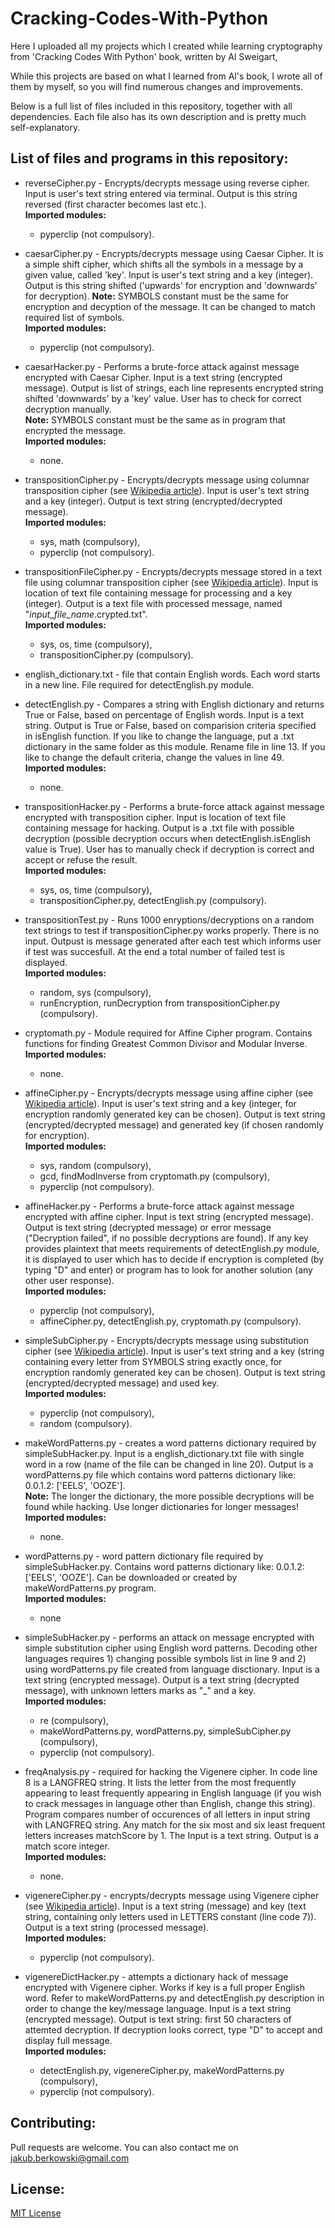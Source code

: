 # Cracking-Codes-With-Python

Here I uploaded all my projects which I created while learning cryptography
from 'Cracking Codes With Python' book, written by Al Sweigart,

While this projects are based on what I learned from Al's book, I wrote all of
them by myself, so you will find numerous changes and improvements.

Below is a full list of files included in this repository, together with
all dependencies. Each file also has its own description and is pretty
much self-explanatory.

## List of files and programs in this repository:
- reverseCipher.py - Encrypts/decrypts message using reverse cipher. Input is user's text string entered via terminal. Output is this string reversed (first character becomes last etc.).\
**Imported modules:**
    - pyperclip (not compulsory).
    
 - caesarCipher.py - Encrypts/decrypts message using Caesar Cipher. It is a simple shift cipher, which shifts all the symbols in a message by a given value, called 'key'. Input is user's text string and a key (integer). Output is this string shifted ('upwards' for encryption and 'downwards' for decryption).
 **Note:** SYMBOLS constant must be the same for encryption and decyption of the message. It can be changed to match required list of symbols.\
 **Imported modules:**
    - pyperclip (not compulsory).
    
- caesarHacker.py - Performs a brute-force attack against message encrypted with Caesar Cipher. Input is a text string (encrypted message). Output is list of strings, each line represents encrypted string shifted 'downwards' by a 'key' value. User has to check for correct decryption manually.\
**Note:** SYMBOLS constant must be the same as in program that encrypted the message.\
**Imported modules:**
    - none.

- transpositionCipher.py - Encrypts/decrypts message using columnar transposition cipher (see [Wikipedia article](https://en.wikipedia.org/wiki/Transposition_cipher#Columnar_transposition)). Input is user's text string and a key (integer). Output is text string (encrypted/decrypted message).\
**Imported modules:**
    - sys, math (compulsory),
    - pyperclip (not compulsory).
    
- transpositionFileCipher.py - Encrypts/decrypts message stored in a text file using columnar transposition cipher (see [Wikipedia article](https://en.wikipedia.org/wiki/Transposition_cipher#Columnar_transposition)). Input is location of text file containing message for processing and a key (integer). Output is a text file with processed message, named "*input_file_name*.crypted.txt".\
**Imported modules:**
    - sys, os, time (compulsory),
    - transpositionCipher.py (compulsory).
    
- english_dictionary.txt - file that contain English words. Each word starts in a new line. File required for detectEnglish.py module.

- detectEnglish.py - Compares a string with English dictionary and returns True or False, based on percentage of English words. Input is a text string. Output is True or False, based on comparision criteria specified in isEnglish function. If you like to change the language, put a .txt dictionary in the same folder as this module. Rename file in line 13. If you like to change the default criteria, change the values in line 49.\
**Imported modules:**
    - none.
    
- transpositionHacker.py - Performs a brute-force attack against message encrypted with transposition cipher. Input is location of text file containing message for hacking. Output is a .txt file with possible decryption (possible decryption occurs when detectEnglish.isEnglish value is True). User has to manually check if decryption is correct and accept or refuse the result.\
**Imported modules:**
    - sys, os, time (compulsory),
    - transpositionCipher.py, detectEnglish.py (compulsory).
    
- transpositionTest.py - Runs 1000 enryptions/decryptions on a random text strings to test if transpositionCipher.py works properly. There is no input. Outpust is message generated after each test which informs user if test was succesfull. At the end a total number of failed test is displayed.\
**Imported modules:**
    - random, sys (compulsory),
    - runEncryption, runDecryption from transpositionCipher.py (compulsory).
    
- cryptomath.py - Module required for Affine Cipher program. Contains functions for finding Greatest Common Divisor and Modular Inverse.\
**Imported modules:**
    - none.
    
- affineCipher.py - Encrypts/decrypts message using affine cipher (see [Wikipedia article](https://en.wikipedia.org/wiki/Substitution_cipher)). Input is user's text string and a key (integer, for encryption randomly generated key can be chosen). Output is text string (encrypted/decrypted message) and generated key (if chosen randomly for encryption).\
**Imported modules:**
    - sys, random (compulsory),
    - gcd, findModInverse from cryptomath.py (compulsory),
    - pyperclip (not compulsory).
    
- affineHacker.py - Performs a brute-force attack against message encrypted with affine cipher. Input is text string (encrypted message). Output is text string (decrypted message) or error message ("Decryption failed", if no possible decryptions are found). If any key provides plaintext that meets requirements of detectEnglish.py module, it is displayed to user which has to decide if encryption is completed (by typing "D" and enter) or program has to look for another solution (any other user response).\
**Imported modules:**
    - pyperclip (not compulsory),
    - affineCipher.py, detectEnglish.py, cryptomath.py (compulsory).
    
- simpleSubCipher.py - Encrypts/decrypts message using substitution cipher (see [Wikipedia article](https://en.wikipedia.org/wiki/Affine_cipher)). Input is user's text string and a key (string containing every letter from SYMBOLS string exactly once, for encryption randomly generated key can be chosen). Output is text string (encrypted/decrypted message) and used key.\
**Imported modules:**
    - pyperclip (not compulsory),
    - random (compulsory).
    
- makeWordPatterns.py - creates a word patterns dictionary required by simpleSubHacker.py. Input is a english_dictionary.txt file with single word in a row (name of the file can be changed in line 20). Output is a wordPatterns.py file which contains word patterns dictionary like: 0.0.1.2: ['EELS', 'OOZE'].\
**Note:** The longer the dictionary, the more possible decryptions will be found while hacking. Use longer dictionaries for longer messages!\
**Imported modules:**
    - none.
    
- wordPatterns.py - word pattern dictionary file required by simpleSubHacker.py. Contains word patterns dictionary like: 0.0.1.2: ['EELS', 'OOZE']. Can be downloaded or created by makeWordPatterns.py program.\
**Imported modules:**
    - none
    
- simpleSubHacker.py - performs an attack on message encrypted with simple substitution cipher using English word patterns. Decoding other languages requires 1) changing possible symbols list in line 9 and 2) using wordPatterns.py file created from language disctionary. Input is a text string (encrypted message). Output is a text string (decrypted message), with unknown letters marks as "_" and a key.\
**Imported modules:**
    - re (compulsory),
    - makeWordPatterns.py, wordPatterns.py, simpleSubCipher.py (compulsory),
    - pyperclip (not compulsory).
    
- freqAnalysis.py - required for hacking the Vigenere cipher. In code line 8 is a LANGFREQ string. It lists the letter from the most frequently appearing to least frequently appearing in English language (if you wish to crack messages in language other than English, change this string). Program compares number of occurences of all letters in input string with LANGFREQ string. Any match for the six most and six least frequent letters increases matchScore by 1. The Input is a text string. Output is a match score integer.\
**Imported modules:**
    - none.
    
- vigenereCipher.py - encrypts/decrypts message using Vigenere cipher (see [Wikipedia article](https://en.wikipedia.org/wiki/Vigenere_cipher)). Input is a text string (message) and key (text string, containing only letters used in LETTERS constant (line code 7)). Output is a text string (processed message).\
**Imported modules:**
    - pyperclip (not compulsory).

- vigenereDictHacker.py - attempts a dictionary hack of message encrypted with Vigenere cipher. Works if key is a full proper English word. Refer to makeWordPatterns.py and detectEnglish.py description in order to change the key/message language. Input is a text string (encrypted message). Output is text string: first 50 characters of attemted decryption. If decryption looks correct, type "D" to accept and display full message.\
**Imported modules:**
    - detectEnglish.py, vigenereCipher.py, makeWordPatterns.py (compulsory),
    - pyperclip (not compulsory).

## Contributing:

Pull requests are welcome. You can also contact me on jakub.berkowski@gmail.com

## License:

[MIT License](https://choosealicense.com/licenses/mit/)
